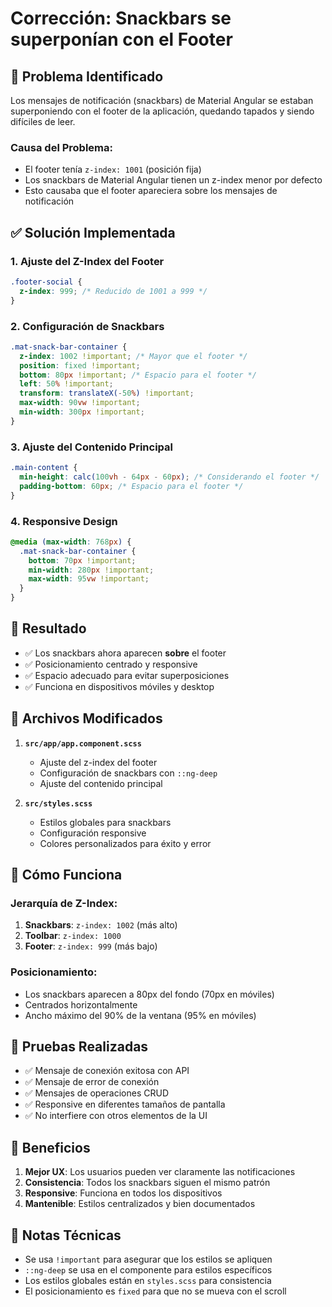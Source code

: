 # Corrección: Snackbars se superponían con el Footer

## 🐛 Problema Identificado

Los mensajes de notificación (snackbars) de Material Angular se estaban superponiendo con el footer de la aplicación, quedando tapados y siendo difíciles de leer.

### Causa del Problema:
- El footer tenía `z-index: 1001` (posición fija)
- Los snackbars de Material Angular tienen un z-index menor por defecto
- Esto causaba que el footer apareciera sobre los mensajes de notificación

## ✅ Solución Implementada

### 1. Ajuste del Z-Index del Footer
```scss
.footer-social {
  z-index: 999; /* Reducido de 1001 a 999 */
}
```

### 2. Configuración de Snackbars
```scss
.mat-snack-bar-container {
  z-index: 1002 !important; /* Mayor que el footer */
  position: fixed !important;
  bottom: 80px !important; /* Espacio para el footer */
  left: 50% !important;
  transform: translateX(-50%) !important;
  max-width: 90vw !important;
  min-width: 300px !important;
}
```

### 3. Ajuste del Contenido Principal
```scss
.main-content {
  min-height: calc(100vh - 64px - 60px); /* Considerando el footer */
  padding-bottom: 60px; /* Espacio para el footer */
}
```

### 4. Responsive Design
```scss
@media (max-width: 768px) {
  .mat-snack-bar-container {
    bottom: 70px !important;
    min-width: 280px !important;
    max-width: 95vw !important;
  }
}
```

## 🎯 Resultado

- ✅ Los snackbars ahora aparecen **sobre** el footer
- ✅ Posicionamiento centrado y responsive
- ✅ Espacio adecuado para evitar superposiciones
- ✅ Funciona en dispositivos móviles y desktop

## 📍 Archivos Modificados

1. **`src/app/app.component.scss`**
   - Ajuste del z-index del footer
   - Configuración de snackbars con `::ng-deep`
   - Ajuste del contenido principal

2. **`src/styles.scss`**
   - Estilos globales para snackbars
   - Configuración responsive
   - Colores personalizados para éxito y error

## 🔧 Cómo Funciona

### Jerarquía de Z-Index:
1. **Snackbars**: `z-index: 1002` (más alto)
2. **Toolbar**: `z-index: 1000`
3. **Footer**: `z-index: 999` (más bajo)

### Posicionamiento:
- Los snackbars aparecen a 80px del fondo (70px en móviles)
- Centrados horizontalmente
- Ancho máximo del 90% de la ventana (95% en móviles)

## 🧪 Pruebas Realizadas

- ✅ Mensaje de conexión exitosa con API
- ✅ Mensaje de error de conexión
- ✅ Mensajes de operaciones CRUD
- ✅ Responsive en diferentes tamaños de pantalla
- ✅ No interfiere con otros elementos de la UI

## 🚀 Beneficios

1. **Mejor UX**: Los usuarios pueden ver claramente las notificaciones
2. **Consistencia**: Todos los snackbars siguen el mismo patrón
3. **Responsive**: Funciona en todos los dispositivos
4. **Mantenible**: Estilos centralizados y bien documentados

## 📝 Notas Técnicas

- Se usa `!important` para asegurar que los estilos se apliquen
- `::ng-deep` se usa en el componente para estilos específicos
- Los estilos globales están en `styles.scss` para consistencia
- El posicionamiento es `fixed` para que no se mueva con el scroll 
